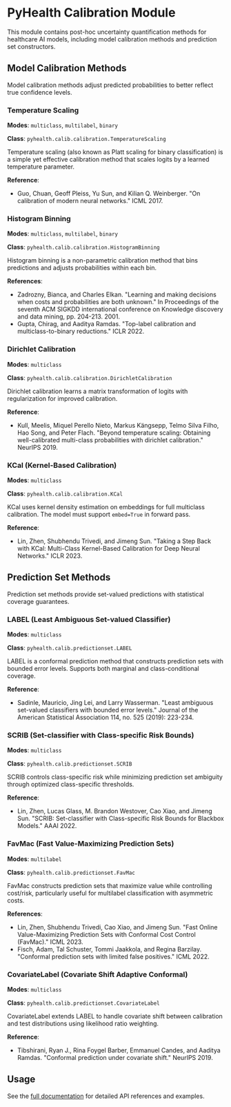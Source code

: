 # PyHealth Calibration Module

This module contains post-hoc uncertainty quantification methods for healthcare AI models, including model calibration methods and prediction set constructors.

## Model Calibration Methods

Model calibration methods adjust predicted probabilities to better reflect true confidence levels.

### Temperature Scaling

**Modes**: `multiclass`, `multilabel`, `binary`

**Class**: `pyhealth.calib.calibration.TemperatureScaling`

Temperature scaling (also known as Platt scaling for binary classification) is a simple yet effective calibration method that scales logits by a learned temperature parameter.

**Reference**:
- Guo, Chuan, Geoff Pleiss, Yu Sun, and Kilian Q. Weinberger. "On calibration of modern neural networks." ICML 2017.

### Histogram Binning

**Modes**: `multiclass`, `multilabel`, `binary`

**Class**: `pyhealth.calib.calibration.HistogramBinning`

Histogram binning is a non-parametric calibration method that bins predictions and adjusts probabilities within each bin.

**References**:
- Zadrozny, Bianca, and Charles Elkan. "Learning and making decisions when costs and probabilities are both unknown." In Proceedings of the seventh ACM SIGKDD international conference on Knowledge discovery and data mining, pp. 204-213. 2001.
- Gupta, Chirag, and Aaditya Ramdas. "Top-label calibration and multiclass-to-binary reductions." ICLR 2022.

### Dirichlet Calibration

**Modes**: `multiclass`

**Class**: `pyhealth.calib.calibration.DirichletCalibration`

Dirichlet calibration learns a matrix transformation of logits with regularization for improved calibration.

**Reference**:
- Kull, Meelis, Miquel Perello Nieto, Markus Kängsepp, Telmo Silva Filho, Hao Song, and Peter Flach. "Beyond temperature scaling: Obtaining well-calibrated multi-class probabilities with dirichlet calibration." NeurIPS 2019.

### KCal (Kernel-Based Calibration)

**Modes**: `multiclass`

**Class**: `pyhealth.calib.calibration.KCal`

KCal uses kernel density estimation on embeddings for full multiclass calibration. The model must support `embed=True` in forward pass.

**Reference**:
- Lin, Zhen, Shubhendu Trivedi, and Jimeng Sun. "Taking a Step Back with KCal: Multi-Class Kernel-Based Calibration for Deep Neural Networks." ICLR 2023.

## Prediction Set Methods

Prediction set methods provide set-valued predictions with statistical coverage guarantees.

### LABEL (Least Ambiguous Set-valued Classifier)

**Modes**: `multiclass`

**Class**: `pyhealth.calib.predictionset.LABEL`

LABEL is a conformal prediction method that constructs prediction sets with bounded error levels. Supports both marginal and class-conditional coverage.

**Reference**:
- Sadinle, Mauricio, Jing Lei, and Larry Wasserman. "Least ambiguous set-valued classifiers with bounded error levels." Journal of the American Statistical Association 114, no. 525 (2019): 223-234.

### SCRIB (Set-classifier with Class-specific Risk Bounds)

**Modes**: `multiclass`

**Class**: `pyhealth.calib.predictionset.SCRIB`

SCRIB controls class-specific risk while minimizing prediction set ambiguity through optimized class-specific thresholds.

**Reference**:
- Lin, Zhen, Lucas Glass, M. Brandon Westover, Cao Xiao, and Jimeng Sun. "SCRIB: Set-classifier with Class-specific Risk Bounds for Blackbox Models." AAAI 2022.

### FavMac (Fast Value-Maximizing Prediction Sets)

**Modes**: `multilabel`

**Class**: `pyhealth.calib.predictionset.FavMac`

FavMac constructs prediction sets that maximize value while controlling cost/risk, particularly useful for multilabel classification with asymmetric costs.

**References**:
- Lin, Zhen, Shubhendu Trivedi, Cao Xiao, and Jimeng Sun. "Fast Online Value-Maximizing Prediction Sets with Conformal Cost Control (FavMac)." ICML 2023.
- Fisch, Adam, Tal Schuster, Tommi Jaakkola, and Regina Barzilay. "Conformal prediction sets with limited false positives." ICML 2022.

### CovariateLabel (Covariate Shift Adaptive Conformal)

**Modes**: `multiclass`

**Class**: `pyhealth.calib.predictionset.CovariateLabel`

CovariateLabel extends LABEL to handle covariate shift between calibration and test distributions using likelihood ratio weighting.

**Reference**:
- Tibshirani, Ryan J., Rina Foygel Barber, Emmanuel Candes, and Aaditya Ramdas. "Conformal prediction under covariate shift." NeurIPS 2019.

## Usage

See the [full documentation](https://pyhealth.readthedocs.io/en/latest/api/calib.html) for detailed API references and examples.